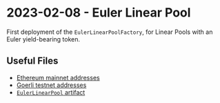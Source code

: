 # 2023-02-08 - Euler Linear Pool

First deployment of the `EulerLinearPoolFactory`, for Linear Pools with an Euler yield-bearing token.

## Useful Files

- [Ethereum mainnet addresses](./output/mainnet.json)
- [Goerli testnet addresses](./output/goerli.json)
- [`EulerLinearPool` artifact](./artifact/EulerLinearPoolFactory.json)
